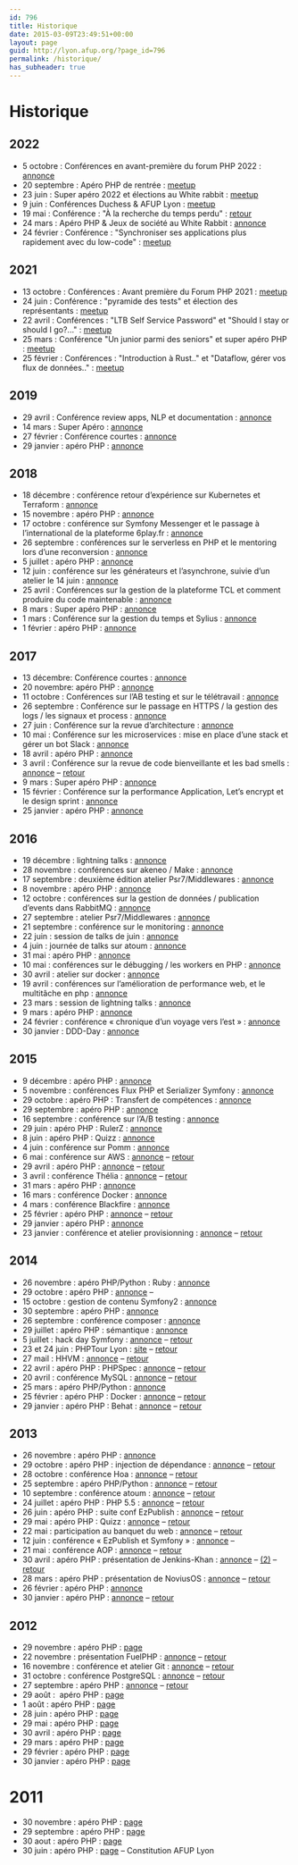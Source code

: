 ```yaml
---
id: 796
title: Historique
date: 2015-03-09T23:49:51+00:00
layout: page
guid: http://lyon.afup.org/?page_id=796
permalink: /historique/
has_subheader: true
---
```


# Historique

## 2022

  * 5 octobre : Conférences en avant-première du forum PHP 2022 : [annonce](https://lyon.afup.org/2022/10/05/conferences-en-avant-premiere-forum-php-2022-5-octobre/)
  * 20 septembre : Apéro PHP de rentrée : [meetup](https://www.meetup.com/fr-FR/afup-lyon-php/events/288326601/)
  * 23 juin : Super apéro 2022 et élections au White rabbit : [meetup](https://www.meetup.com/fr-FR/afup-lyon-php/events/286490200/)
  * 9 juin : Conférences Duchess & AFUP Lyon : [meetup](https://www.meetup.com/fr-FR/afup-lyon-php/events/286177981/)
  * 19 mai : Conférence : "À la recherche du temps perdu" : [retour](https://lyon.afup.org/2022/05/23/retour-sur-la-conference-a-la-recherche-du-temps-perdu-19-mai/)
  * 24 mars : Apéro PHP & Jeux de société au White Rabbit : [annonce](https://lyon.afup.org/2022/03/15/apero-php-jeux-24-mars-a-18h/)
  * 24 février : Conférence : "Synchroniser ses applications plus rapidement avec du low-code" : [meetup](https://www.meetup.com/fr-FR/afup-lyon-php/events/283918505/)

## 2021

  * 13 octobre : Conférences : Avant première du Forum PHP 2021 : [meetup](https://www.meetup.com/fr-FR/afup-lyon-php/events/281024372/)
  * 24 juin : Conférence : "pyramide des tests" et élection des représentants : [meetup](https://www.meetup.com/fr-FR/afup-lyon-php/events/278622396/)
  * 22 avril : Conférences : "LTB Self Service Password" et "Should I stay or should I go?..." : [meetup](https://www.meetup.com/fr-FR/afup-lyon-php/events/277449790/)
  * 25 mars : Conférence "Un junior parmi des seniors" et super apéro PHP : [meetup](https://www.meetup.com/fr-FR/afup-lyon-php/events/276760747/)
  * 25 février : Conférences : "Introduction à Rust.." et "Dataflow, gérer vos flux de données.." : [meetup](https://www.meetup.com/fr-FR/afup-lyon-php/events/276151257/)

## 2019

  * 29 avril : Conférence review apps, NLP et documentation : [annonce](https://lyon.afup.org/2019/04/09/conference-reviewapp-nlp-documentation-2019-29-avril-a-19h/)
  * 14 mars : Super Apéro : [annonce](https://lyon.afup.org/2019/02/27/super-apero-php-2019-14-mars-a-19h/)
  * 27 février : Conférence courtes : [annonce](http://lyon.afup.org/2019/02/19/soiree-de-lightning-talks-le-mercredi-27-fevrier-a-19h/)
  * 29 janvier : apéro PHP : [annonce](http://lyon.afup.org/2019/01/13/apero-php-mardi-29-janvier-a-19h/)

## 2018

  * 18 décembre : conférence retour d’expérience sur Kubernetes et Terraform : [annonce](http://lyon.afup.org/2018/12/06/conference-et-retour-dexperience-sur-kubernetes-et-terraform-le-mardi-18-decembre-a-19h/)
  * 15 novembre : apéro PHP : [annonce](http://lyon.afup.org/2018/10/31/apero-php-jeudi-15-novembre-a-19h/)
  * 17 octobre : conférence sur Symfony Messenger et le passage à l’international de la plateforme 6play.fr : [annonce](https://lyon.afup.org/2018/10/02/conference-sur-symfony-messenger-et-le-passage-a-linternational-de-la-plateforme-6play-fr/)
  * 26 septembre : conférences sur le serverless en PHP et le mentoring lors d’une reconversion : [annonce](https://lyon.afup.org/2018/09/10/conferences-sur-le-serverless-en-php-et-le-mentoring-lors-dune-reconversion-le-26-septembre-a-18h45/)
  * 5 juillet : apéro PHP : [annonce](http://lyon.afup.org/2018/06/13/apero-php-jeudi-5-juillet-a-19h/)
  * 12 juin : conférence sur les générateurs et l&rsquo;asynchrone, suivie d&rsquo;un atelier le 14 juin : [annonce](/2018/05/30/elections-des-representants-de-lantenne-conference-et-atelier-sur-les-generateurs-et-lasynchrone-les-12-et-14-juin-a-19h/)
  * 25 avril : Conférences sur la gestion de la plateforme TCL et comment produire du code maintenable : [annonce](http://lyon.afup.org/2018/04/10/conferences-sur-la-gestion-de-la-plateforme-tcl-et-comment-produire-du-code-maintenable-le-25-avril-a-19h/)
  * 8 mars : Super apéro PHP : [annonce](http://lyon.afup.org/2018/02/13/super-apero-php-2018-8-mars-a-19h/)
  * 1 mars : Conférence sur la gestion du temps et Sylius : [annonce](http://lyon.afup.org/2018/02/13/conference-sur-la-gestion-du-temps-et-sylius-le-1er-mars-a-19h/)
  * 1 février : apéro PHP : [annonce](http://lyon.afup.org/2017/11/13/apero-php-lundi-20-avril-a-19h/)

## 2017

  * 13 décembre: Conférence courtes : [annonce](http://lyon.afup.org/2017/12/06/conferences-courtes-le-13-decembre-a-19h/)
  * 20 novembre: apéro PHP : [annonce](http://lyon.afup.org/2017/11/13/apero-php-lundi-20-avril-a-19h/)
  * 11 octobre : Conférences sur l&rsquo;AB testing et sur le télétravail : [annonce](http://lyon.afup.org/2017/09/26/conference-sur-lab-testing-et-le-teletravail-le-11-octobre-a-19h/)
  * 26 septembre : Conférence sur le passage en HTTPS / la gestion des logs / les signaux et process : [annonce](http://lyon.afup.org/2017/09/05/conference-sur-le-passage-en-https-la-gestion-des-logs-les-signaux-et-process-en-php-le-26-septembre-a-19h/)
  * 27 juin : Conférence sur la revue d&rsquo;architecture : [annonce](http://lyon.afup.org/2017/05/09/soiree-revue-darchitecture-le-27-juin-a-19h/)
  * 10 mai : Conférence sur les microservices : mise en place d’une stack et gérer un bot Slack : [annonce](http://lyon.afup.org/2017/04/18/conference-sur-les-microservices-mise-en-place-dune-stack-et-gerer-un-bot-slack-le10-mai-a-19h/)
  * 18 avril : apéro PHP : [annonce](http://lyon.afup.org/2017/03/22/apero-php-mardi-18-avril-a-19h/)
  * 3 avril : Conférence sur la revue de code bienveillante et les bad smells : [annonce](http://lyon.afup.org/2017/03/14/revue-de-code-bienveillante-bad-smells-le-3-avril-a-19h/) &#8211; [retour](http://lyon.afup.org/2017/04/06/retour-des-conferences-revue-de-code-bienveillante-et-bad-smells-du-3-avril/)
  * 9 mars : Super apéro PHP : [annonce](http://lyon.afup.org/2017/02/21/super-apero-php-9-mars-a-19h/)
  * 15 février : Conférence sur la performance Application, Let&rsquo;s encrypt et le design sprint : [annonce](http://lyon.afup.org/2017/01/26/session-de-talks-de-fevrier-15-fevrier-a-19h-performance-letsencypt-et-design-sprint/)
  * 25 janvier : apéro PHP : [annonce](http://lyon.afup.org/2017/01/16/apero-php-mercredi-25-janvier-a-19h/)

## 2016

  * 19 décembre : lightning talks : [annonce](http://lyon.afup.org/2016/12/07/lightnings-talks-19-decembre-a-19h/)
  * 28 novembre : conférences sur akeneo / Make : [annonce](http://lyon.afup.org/2016/11/14/conferences-sur-le-pim-dakeneo-et-sur-make-le-28-novembre-a-19h/)
  * 17 septembre : deuxième édition atelier Psr7/Middlewares : [annonce](http://lyon.afup.org/2016/11/08/deuxieme-edition-de-latelier-sur-psr7-et-les-middlewares-le-jeudi-17-novembre/)
  * 8 novembre : apéro PHP : [annonce](http://lyon.afup.org/2016/10/27/apero-php-mardi-8-novembre-a-19h/)
  * 12 octobre : conférences sur la gestion de données / publication d’events dans RabbitMQ : [annonce](http://lyon.afup.org/2016/09/21/conferences-sur-la-gestion-de-donnees-publication-devents-dans-rabbitmq-le-12-octobre-a-19h/)
  * 27 septembre : atelier Psr7/Middlewares : [annonce](http://lyon.afup.org/2016/09/12/atelier-psr-7middlewares-le-27-septembre-par-matthieu-napoli/)
  * 21 septembre : conférence sur le monitoring : [annonce](http://lyon.afup.org/2016/09/01/conference-sur-le-monitoring-le-21-septembre-a-19h/)
  * 22 juin : session de talks de juin : [annonce](http://lyon.afup.org/2016/05/10/session-de-talks-de-juin-mercredi-22-juin-a-19h/)
  * 4 juin : journée de talks sur atoum : [annonce](http://lyon.afup.org/2016/05/04/serie-de-talks-sur-atoum-samedi-4-juin-a-14h/)
  * 31 mai : apéro PHP : [annonce](http://lyon.afup.org/2016/05/19/apero-php-mardi-31-mai-a-19h/)
  * 10 mai : conférences sur le débugging / les workers en PHP : [annonce](http://lyon.afup.org/2016/04/19/conferences-sur-le-debugging-les-workers-en-php-le-mardi-10-mai-a-19h/)
  * 30 avril : atelier sur docker : [annonce](http://lyon.afup.org/2016/04/14/atelier-docker-le-samedi-30-avril/)
  * 19 avril : conférences sur l’amélioration de performance web, et le multitâche en php : [annonce](http://lyon.afup.org/2016/03/23/conferences-sur-lamelioration-de-performance-web-et-le-multitache-en-php-le-19-avril-a-19h/)
  * 23 mars : session de lightning talks : [annonce](http://lyon.afup.org/2016/03/08/session-de-lightning-talks-le-23-mars-a-19h/)
  * 9 mars : apéro PHP : [annonce](http://lyon.afup.org/2016/02/23/apero-php-mercredi-9-mars-a-19h/)
  * 24 février : conférence &laquo;&nbsp;chronique d&rsquo;un voyage vers l&rsquo;est&nbsp;&raquo; : [annonce](http://lyon.afup.org/2016/02/10/conference-chronique-dun-voyage-vers-lest-le-24-fevrier-a-19h/)
  * 30 janvier : DDD-Day : [annonce](http://lyon.afup.org/2016/01/26/ddd-day-samedi-30-janvier-de-9h-a-16h30/)

## 2015

  * 9 décembre : apéro PHP : [annonce](http://lyon.afup.org/2015/12/04/apero-php-mercredi-9-decembre-a-19h/)
  * 5 novembre : conférences Flux PHP et Serializer Symfony : [annonce](http://lyon.afup.org/2015/10/19/conferences-sur-les-flux-php-et-le-serializer-symfony-le-5-novembre-a-19h/)
  * 29 octobre : apéro PHP : Transfert de compétences : [annonce](http://lyon.afup.org/2015/10/13/apero-php-jeudi-29-octobre-a-19h/)
  * 29 septembre : apéro PHP : [annonce](http://lyon.afup.org/2015/09/01/apero-php-mardi-29-septembre-a-19h/)
  * 16 septembre : conférence sur l&rsquo;A/B testing : [annonce](http://lyon.afup.org/2015/08/19/conference-sur-lab-testing-le-16-septembre-a-19h/)
  * 29 juin : apéro PHP : RulerZ : [annonce](http://lyon.afup.org/2015/06/22/apero-php-lundi-29-juin-a-19h/)
  * 8 juin : apéro PHP : Quizz : [annonce](http://lyon.afup.org/2015/05/28/apero-php-lundi-8-juin-a-19h/)
  * 4 juin : conférence sur Pomm : [annonce](http://lyon.afup.org/2015/05/19/conference-sur-pomm-le-4-juin-a-19h/)
  * 6 mai : conférence sur AWS : [annonce](http://lyon.afup.org/2015/04/13/conference-sur-aws-le-6-mai-a-19h/) &#8211; [retour](http://lyon.afup.org/2015/05/28/retour-sur-la-conference-aws/)
  * 29 avril : apéro PHP : [annonce](http://lyon.afup.org/2015/04/14/apero-php-mercredi-29-avril-a-19h/) &#8211; [retour](http://lyon.afup.org/2015/05/21/retour-sur-lapero-php-du-29-davril/)
  * 3 avril : conférence Thélia : [annonce](http://lyon.afup.org/2015/03/10/conference-sur-thelia-le-3-avril-a-19h/) &#8211; [retour](http://lyon.afup.org/2015/04/23/retour-sur-la-conference-sur-thelia/)
  * 31 mars : apéro PHP : [annonce](http://lyon.afup.org/2015/03/19/apero-php-mercredi-31-mars-a-19h/)
  * 16 mars : conférence Docker : [annonce](http://lyon.afup.org/2015/02/16/meetup-docker-le-16-mars-a-19h/)
  * 4 mars : conférence Blackfire : [annonce](http://lyon.afup.org/2015/02/09/conference-sur-blackfire-le-4-mars-a-19h/)
  * 25 février : apéro PHP : [annonce](http://lyon.afup.org/2015/02/05/apero-php-mercredi-25-fevrier-a-19h/) &#8211; [retour](http://lyon.afup.org/2015/03/03/retour-sur-lapero-php-du-mois-de-fevrier-2/)
  * 29 janvier : apéro PHP : [annonce](http://lyon.afup.org/2015/01/21/apero-php-jeudi-29-janvier-a-19h/) 
  * 23 janvier : conférence et atelier provisionning : [annonce](http://lyon.afup.org/2015/01/05/soiree-provisionning-le-vendredi-23-janvier-a-19h00/) &#8211; [retour](http://lyon.afup.org/2015/01/30/retour-sur-la-soiree-et-latelier-provisionning/)

## 2014

  * 26 novembre : apéro PHP/Python : Ruby : [annonce](http://lyon.afup.org/2014/11/04/apero-phppython-sur-ruby-le-mercredi-26-novembre/)
  * 29 octobre : apéro PHP : [annonce](http://lyon.afup.org/2014/10/15/apero-php-mercredi-29-octobre-a-19h/) &#8211;
  * 15 octobre : gestion de contenu Symfony2 : [annonce](http://lyon.afup.org/2014/09/23/conference-developpement-symfony-rapide-avec-un-modele-de-contenu-le-15-octobre-a-19h00/)
  * 30 septembre : apéro PHP : [annonce](http://lyon.afup.org/2014/09/19/apero-php-mardi-30-septembre-a-19h/)
  * 26 septembre : conférence composer : [annonce](http://lyon.afup.org/2014/08/27/conference-sur-la-gestion-de-dependances-et-composer-le-16-septembre-a-19h00/)
  * 29 juillet : apéro PHP : sémantique : [annonce](http://lyon.afup.org/2014/07/02/apero-php-mardi-29-juillet-a-19h/)
  * 5 juillet : hack day Symfony : [annonce](http://lyon.afup.org/2014/06/24/hack-day-symfony/) &#8211; [retour](http://lyon.afup.org/2014/07/17/retour-sur-le-hack-day-symfony/)
  * 23 et 24 juin : PHPTour Lyon : [site](http://www.afup.org/pages/phptourlyon2014/) &#8211; [retour](http://lyon.afup.org/2014/07/13/chapeau-bas/)
  * 27 mail : HHVM : [annonce](http://lyon.afup.org/2014/05/06/apero-php-mardi-27-mai-a-19h/) &#8211; [retour](http://lyon.afup.org/2014/06/02/retour-sur-lapero-php-du-mois-de-mai/)
  * 22 avril : apéro PHP : PHPSpec : [annonce](http://lyon.afup.org/2014/04/09/apero-php-mardi-22-avril-a-19h/) &#8211; [retour](http://lyon.afup.org/2014/05/02/retour-sur-lapero-php-du-mois-davril/)
  * 20 avril : conférence MySQL : [annonce](http://lyon.afup.org/2014/03/24/conference-sur-mysql-le-jeudi-10-avril-a-18h30/) &#8211; [retour](http://lyon.afup.org/2014/04/16/retour-sur-la-conference-mysql/)
  * 25 mars : apéro PHP/Python : [annonce](http://lyon.afup.org/2014/03/10/apero-phppython-mardi-25-mars-a-19h/)
  * 25 février : apéro PHP : Docker : [annonce](http://lyon.afup.org/2014/02/10/apero-php-mardi-25-fevrier/) &#8211; [retour](http://lyon.afup.org/2014/03/03/retour-sur-lapero-php-du-mois-de-fevrier/)
  * 29 janvier : apéro PHP : Behat : [annonce](http://lyon.afup.org/2014/01/06/apero-php-mercredi-29-janvier-a-19h/) &#8211; [retour](http://lyon.afup.org/2014/02/05/retour-sur-lapero-php-du-mois-de-janvier/)

## 2013

  * 26 novembre : apéro PHP : [annonce](http://lyon.afup.org/2013/11/20/apero-php-mardi-26-novembre-a-19h/)
  * 29 octobre : apéro PHP : injection de dépendance : [annonce](http://lyon.afup.org/2013/10/09/apero-php-mardi-29-octobre-a-19h/) &#8211; [retour](http://lyon.afup.org/2013/11/12/retour-sur-lapero-php-du-mois-doctobre/)
  * 28 octobre : conférence Hoa : [annonce](http://lyon.afup.org/2013/10/01/conference-sur-hoa-le-28-octobre-a-19h00/) &#8211; [retour](http://lyon.afup.org/2013/11/07/retour-sur-la-conference-sur-hoa/)
  * 25 septembre : apéro PHP/Python : [annonce](http://lyon.afup.org/2013/09/10/apero-pythonphp-a-lyon-le-mercredi-25-septembre/) &#8211; [retour](http://lyon.afup.org/2013/09/30/retour-sur-lapero-pythonphp-du-mois-de-septembre/)
  * 10 septembre : conférence atoum : [annonce](http://lyon.afup.org/2013/09/05/conference-sur-atoum-le-10-septembre-a-19h30/) &#8211; [retour](http://lyon.afup.org/2013/09/13/retour-sur-la-conference-sur-atoum/)
  * 24 juillet : apéro PHP : PHP 5.5 : [annonce](http://lyon.afup.org/2013/07/09/aperophp-mercredi-24-juillet-a-19h/) &#8211; [retour](http://lyon.afup.org/2013/07/29/retour-sur-laperophp-du-mois-de-juillet/)
  * 26 juin : apéro PHP : suite conf EzPublish : [annonce](http://lyon.afup.org/2013/06/21/apero-php-mercredi-26-juin-a-19h/) &#8211; [retour](http://lyon.afup.org/2013/06/27/retour-sur-lapero-du-mois-de-juin/)
  * 29 mai : apéro PHP : Quizz : [annonce](http://lyon.afup.org/2013/05/15/aperophp-mercredi-29-mai-a-19h/) &#8211; [retour](http://lyon.afup.org/2013/05/31/retour-sur-lapero-du-mois-de-mai/)
  * 22 mai : participation au banquet du web : [annonce](http://lyon.afup.org/2013/05/17/lafup-lyon-sera-presente-au-banquet-du-web-2/) &#8211; [retour](http://lyon.afup.org/2013/05/27/retour-sur-le-banquet-du-web-2/)
  * 12 juin : conférence &laquo;&nbsp;EzPublish et Symfony&nbsp;&raquo; : [annonce](http://lyon.afup.org/2013/05/13/conference-ezpublish-et-symfony-le-12-juin-2013-a-19h30/) &#8211;
  * 21 mai : conférence AOP : [annonce](http://lyon.afup.org/2013/04/18/aspect-oriented-programming-on-php/) &#8211; [retour](http://lyon.afup.org/2013/05/24/retour-sur-la-conference-aspect-oriented-programming-on-php/)
  * 30 avril : apéro PHP : présentation de Jenkins-Khan : [annonce](http://lyon.afup.org/2013/04/15/aperophp-mardi-30-avril-a-19h/) &#8211; [(2)](http://lyon.afup.org/2013/04/22/presentation-lors-de-lapero-du-30-avril/) &#8211; [retour](http://lyon.afup.org/2013/05/02/retour-sur-lapero-du-mois-davril/)
  * 28 mars : apéro PHP : présentation de NoviusOS : [annonce](http://lyon.afup.org/2013/03/13/aperophp-jeudi-28-mars-a-19h/) &#8211; [retour](http://lyon.afup.org/2013/03/30/retour-sur-lapero-de-mars/)
  * 26 février : apéro PHP : [annonce](http://lyon.afup.org/2013/02/15/aperophp-mardi-26-fevrier-a-19h/)
  * 30 janvier : apéro PHP : [annonce](http://lyon.afup.org/2013/01/16/aperophp-mercredi-30-janvier-a-19h/) &#8211; [retour](http://lyon.afup.org/2013/01/31/retour-dapero/)

## 2012

  * 29 novembre : apéro PHP : [page](http://aperophp.net/279/view.html)
  * 22 novembre : présentation FuelPHP : [annonce](http://lyon.afup.org/2012/11/12/presentation-de-fuelphp/) &#8211; [retour](http://lyon.afup.org/2012/12/03/retour-sur-la-conference-fuelphp-du-2211/)
  * 16 novembre : conférence et atelier Git : [annonce](http://lyon.afup.org/2012/11/02/conference-et-atelier-git-par-sebastien-douche/) &#8211; [retour](http://lyon.afup.org/2012/11/24/retour-conf-atelier-git/)
  * 31 octobre : conférence PostgreSQL : [annonce](http://lyon.afup.org/2012/10/17/presentation-de-postgresql-31102012-a-19h30/) &#8211; [retour](http://lyon.afup.org/2012/11/02/retour-sur-la-conference-postgresql-du-3110/)
  * 27 septembre : apéro PHP : [annonce](http://lyon.afup.org/2012/09/18/aperophp-jeudi-27-septembre-a-19h/) &#8211; [retour](http://lyon.afup.org/2012/09/28/retour-sur-laperophp-du-27-septembre/) 
  * 29 août :  apéro PHP : [page](http://aperophp.net/271/view.html)
  * 1 août : apéro PHP : [page](http://aperophp.net/269/view.html)
  * 28 juin : apéro PHP : [page](http://aperophp.net/265/view.html)
  * 29 mai : apéro PHP : [page](http://aperophp.net/263/view.html)
  * 30 avril : apéro PHP : [page](http://aperophp.net/260/view.html)
  * 29 mars : apéro PHP : [page](http://aperophp.net/257/view.html)
  * 29 février : apéro PHP : [page](http://aperophp.net/253/view.html)
  * 30 janvier : apéro PHP : [page](http://aperophp.net/248/view.html)

# 2011

  * 30 novembre : apéro PHP : [page](http://aperophp.net/245/view.html)
  * 29 septembre : apéro PHP : [page](http://aperophp.net/243/view.html)
  * 30 aout : apéro PHP : [page](http://aperophp.net/242/view.html)
  * 30 juin : apéro PHP : [page](http://aperophp.net/238/view.html) &#8211; Constitution AFUP Lyon
